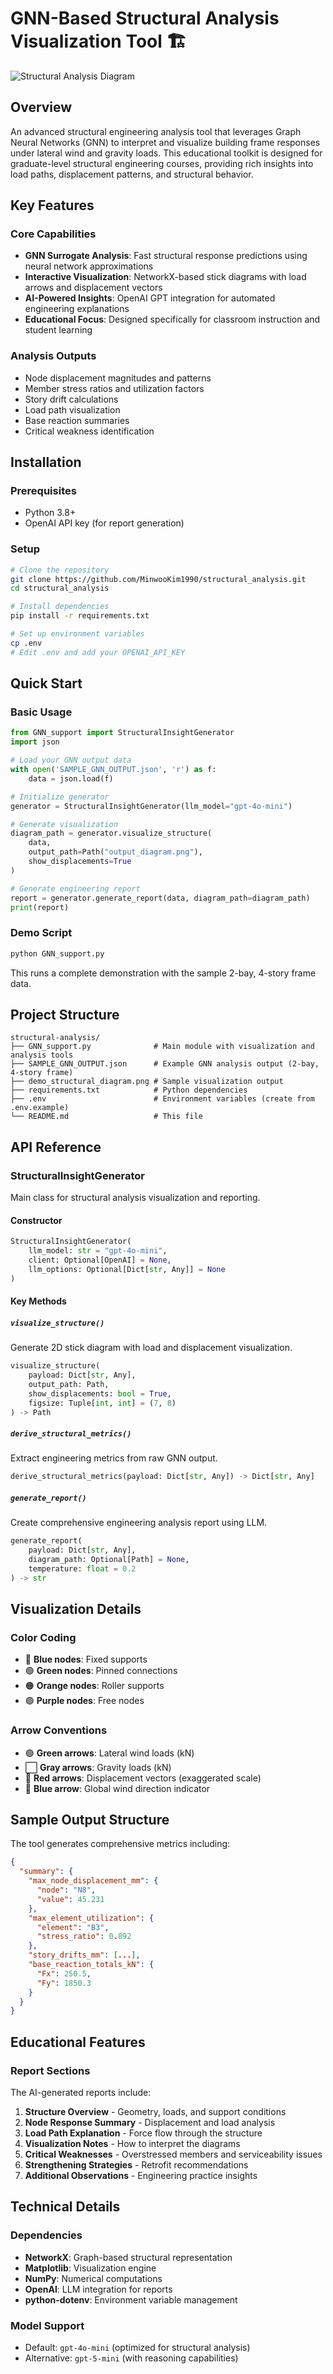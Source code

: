 # GNN-Based Structural Analysis Visualization Tool 🏗️

![Structural Analysis Diagram](demo_structural_diagram.png)

## Overview

An advanced structural engineering analysis tool that leverages Graph Neural Networks (GNN) to interpret and visualize building frame responses under lateral wind and gravity loads. This educational toolkit is designed for graduate-level structural engineering courses, providing rich insights into load paths, displacement patterns, and structural behavior.

## Key Features

### Core Capabilities
- **GNN Surrogate Analysis**: Fast structural response predictions using neural network approximations
- **Interactive Visualization**: NetworkX-based stick diagrams with load arrows and displacement vectors
- **AI-Powered Insights**: OpenAI GPT integration for automated engineering explanations
- **Educational Focus**: Designed specifically for classroom instruction and student learning

### Analysis Outputs
- Node displacement magnitudes and patterns
- Member stress ratios and utilization factors
- Story drift calculations
- Load path visualization
- Base reaction summaries
- Critical weakness identification

## Installation

### Prerequisites
- Python 3.8+
- OpenAI API key (for report generation)

### Setup
```bash
# Clone the repository
git clone https://github.com/MinwooKim1990/structural_analysis.git
cd structural_analysis

# Install dependencies
pip install -r requirements.txt

# Set up environment variables
cp .env
# Edit .env and add your OPENAI_API_KEY
```

## Quick Start

### Basic Usage
```python
from GNN_support import StructuralInsightGenerator
import json

# Load your GNN output data
with open('SAMPLE_GNN_OUTPUT.json', 'r') as f:
    data = json.load(f)

# Initialize generator
generator = StructuralInsightGenerator(llm_model="gpt-4o-mini")

# Generate visualization
diagram_path = generator.visualize_structure(
    data,
    output_path=Path("output_diagram.png"),
    show_displacements=True
)

# Generate engineering report
report = generator.generate_report(data, diagram_path=diagram_path)
print(report)
```

### Demo Script
```bash
python GNN_support.py
```
This runs a complete demonstration with the sample 2-bay, 4-story frame data.

## Project Structure

```
structural-analysis/
├── GNN_support.py              # Main module with visualization and analysis tools
├── SAMPLE_GNN_OUTPUT.json      # Example GNN analysis output (2-bay, 4-story frame)
├── demo_structural_diagram.png # Sample visualization output
├── requirements.txt            # Python dependencies
├── .env                        # Environment variables (create from .env.example)
└── README.md                   # This file
```

## API Reference

### StructuralInsightGenerator

Main class for structural analysis visualization and reporting.

#### Constructor
```python
StructuralInsightGenerator(
    llm_model: str = "gpt-4o-mini",
    client: Optional[OpenAI] = None,
    llm_options: Optional[Dict[str, Any]] = None
)
```

#### Key Methods

##### `visualize_structure()`
Generate 2D stick diagram with load and displacement visualization.
```python
visualize_structure(
    payload: Dict[str, Any],
    output_path: Path,
    show_displacements: bool = True,
    figsize: Tuple[int, int] = (7, 8)
) -> Path
```

##### `derive_structural_metrics()`
Extract engineering metrics from raw GNN output.
```python
derive_structural_metrics(payload: Dict[str, Any]) -> Dict[str, Any]
```

##### `generate_report()`
Create comprehensive engineering analysis report using LLM.
```python
generate_report(
    payload: Dict[str, Any],
    diagram_path: Optional[Path] = None,
    temperature: float = 0.2
) -> str
```

## Visualization Details

### Color Coding
- 🔵 **Blue nodes**: Fixed supports
- 🟢 **Green nodes**: Pinned connections
- 🟠 **Orange nodes**: Roller supports
- 🟣 **Purple nodes**: Free nodes

### Arrow Conventions
- 🟢 **Green arrows**: Lateral wind loads (kN)
- ⬜ **Gray arrows**: Gravity loads (kN)
- 🔴 **Red arrows**: Displacement vectors (exaggerated scale)
- 🔵 **Blue arrow**: Global wind direction indicator

## Sample Output Structure

The tool generates comprehensive metrics including:

```json
{
  "summary": {
    "max_node_displacement_mm": {
      "node": "N8",
      "value": 45.231
    },
    "max_element_utilization": {
      "element": "B3",
      "stress_ratio": 0.892
    },
    "story_drifts_mm": [...],
    "base_reaction_totals_kN": {
      "Fx": 250.5,
      "Fy": 1850.3
    }
  }
}
```

## Educational Features

### Report Sections
The AI-generated reports include:
1. **Structure Overview** - Geometry, loads, and support conditions
2. **Node Response Summary** - Displacement and load analysis
3. **Load Path Explanation** - Force flow through the structure
4. **Visualization Notes** - How to interpret the diagrams
5. **Critical Weaknesses** - Overstressed members and serviceability issues
6. **Strengthening Strategies** - Retrofit recommendations
7. **Additional Observations** - Engineering practice insights

## Technical Details

### Dependencies
- **NetworkX**: Graph-based structural representation
- **Matplotlib**: Visualization engine
- **NumPy**: Numerical computations
- **OpenAI**: LLM integration for reports
- **python-dotenv**: Environment variable management

### Model Support
- Default: `gpt-4o-mini` (optimized for structural analysis)
- Alternative: `gpt-5-mini` (with reasoning capabilities)